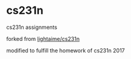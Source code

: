 # cs231n
cs231n assignments

forked from [lightaime/cs231n](https://github.com/lightaime/cs231n)

modified to fulfill the homework of cs231n 2017
